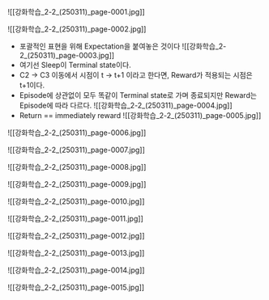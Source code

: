 ![[강화학습_2-2_(250311)_page-0001.jpg]]

![[강화학습_2-2_(250311)_page-0002.jpg]]
- 포괄적인 표현을 위해 Expectation을 붙여놓은 것이다
![[강화학습_2-2_(250311)_page-0003.jpg]]
- 여기선 Sleep이 Terminal state이다.
- C2 -> C3 이동에서 시점이 t -> t+1 이라고 한다면, Reward가 적용되는 시점은 t+1이다.
- Episode에 상관없이 모두 똑같이 Terminal state로 가며 종료되지만 Reward는 Episode에 따라 다르다.
![[강화학습_2-2_(250311)_page-0004.jpg]]
- Return == immediately reward
![[강화학습_2-2_(250311)_page-0005.jpg]]

![[강화학습_2-2_(250311)_page-0006.jpg]]

![[강화학습_2-2_(250311)_page-0007.jpg]]

![[강화학습_2-2_(250311)_page-0008.jpg]]

![[강화학습_2-2_(250311)_page-0009.jpg]]

![[강화학습_2-2_(250311)_page-0010.jpg]]

![[강화학습_2-2_(250311)_page-0011.jpg]]

![[강화학습_2-2_(250311)_page-0012.jpg]]

![[강화학습_2-2_(250311)_page-0013.jpg]]

![[강화학습_2-2_(250311)_page-0014.jpg]]

![[강화학습_2-2_(250311)_page-0015.jpg]]